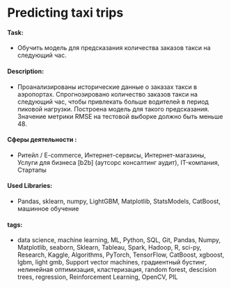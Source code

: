 # Predicting taxi trips

#### Task: 
- Обучить модель для предсказания количества заказов такси на следующий час.

#### Description:
- Проанализированы исторические данные о заказах такси в аэропортах. Спрогнозировано количество заказов такси на следующий час, чтобы привлекать больше водителей в период пиковой нагрузки. Построена модель для такого предсказания. Значение метрики RMSE на тестовой выборке должно быть меньше 48.

#### Сферы деятельности : 
- Ритейл / E-commerce, Интернет-сервисы, Интернет-магазины, Услуги для бизнеса [b2b] (аутсорс консалтинг аудит), IT-компания, Стартапы

#### Used Libraries:
- Pandas, sklearn, numpy, LightGBM, Matplotlib, StatsModels, CatBoost, машинное обучение

#### tags:
- data science, machine learning, ML, Python, SQL, Git, Pandas, Numpy, Matplotlib, seaborn, Sklearn, Tableau, Spark, Hadoop, R, sci-py, Research, Kaggle, Algorithms, PyTorch, TensorFlow, CatBoost, xgboost, lgbm, light gmb, Support vector machines, градиентный бустинг, нелинейная оптимизация, кластеризация, random forest, descision trees,  regression,  Reinforcement Learning, OpenCV, PIL
